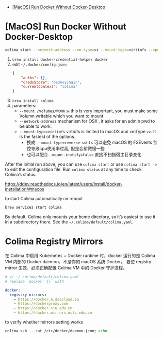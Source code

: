 [](...menustart)

- [\[MacOS\] Run Docker Without Docker-Desktop](#bc00c0499363e10c195a32b09f289cf6)

[](...menuend)


<h2 id="bc00c0499363e10c195a32b09f289cf6"></h2>

# [MacOS] Run Docker Without Docker-Desktop

```bash
colima start --network-address --vm-type=vz --mount-type=virtiofs --cpu 2 --memory 4 --disk 64 --mount-inotify=false --mount /Volumes/WORK:w --mount /Volumes/eWORK:w -k
```

1. `brew install docker-credential-helper docker`
2. edit `~/.docker/config.json`
    ```json
    {
        "auths": {},
        "credsStore": "osxkeychain",
        "currentContext": "colima"
    }
    ```
3. `brew install colima`
4. parameters:
    - `--mount /Volumes/WORK:w` this is very important, you must make some Volumn writable which you want to mount 
    - `--network-address` mechanism for OSX , it asks for an admin pwd to be able to work.
    - `--mount-type=virtiofs`  virtiofs is limited to macOS and vmType `vz`. It is the fastest of the options.
        -  换成 `--mount-type=reverse-sshfs` 可以避免 macOS 的 FSEvents 监控导致cpu使用率过高, 但是会稍微慢一些
        - 也可以配合`--mount-inotify=false` 直接不扫描宿主目录变化 

After the initial run above, you can use `colima start` or use `colima start -e` to edit the configuration file. Run `colima status` at any time to check Colima’s status.

https://ddev.readthedocs.io/en/latest/users/install/docker-installation/#macos

to start Colima automatically on reboot

```bash
brew services start colima
```

By default, Colima only mounts your home directory, so it’s easiest to use it in a subdirectory there. See the `~/.colima/default/colima.yaml`.

# Colima Registry Mirrors

在 Colima 中启用 Kubernetes + Docker runtime 时，docker 运行的是 Colima VM 内部的 Docker daemon，不是你的 macOS 系统 Docker。
要使 registry mirror 生效，必须正确配置 Colima VM 中的 Docker 守护进程。


```yaml
# vi ~/.colima/default/colima.yaml
# replace `docker: {}` with

docker:
  registry-mirrors:
    - https://docker.m.daocloud.io
    - https://dockerproxy.com
    - https://docker.nju.edu.cn
    - https://docker.mirrors.ustc.edu.cn
```

to verify whether mirrors setting works

```bash
colima ssh -- cat /etc/docker/daemon.json; echo
```

